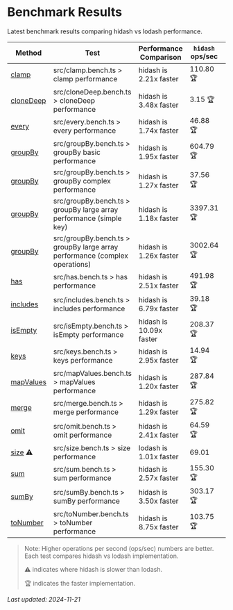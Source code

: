 # Benchmark Results

Latest benchmark results comparing hidash vs lodash performance.

| Method | Test | Performance Comparison | `hidash` ops/sec | `lodash@4.17.21` ops/sec |
|--------|------|----------------------|----------------|----------------|
| [clamp](https://github.com/NaverPayDev/hidash/blob/97d59e643de38c8ae25490c31c13048180c2c5ef/src/clamp.ts) | src/clamp.bench.ts > clamp performance | hidash is 2.21x faster | 110.80 🏆 | 50.07 |
| [cloneDeep](https://github.com/NaverPayDev/hidash/blob/97d59e643de38c8ae25490c31c13048180c2c5ef/src/cloneDeep.ts) | src/cloneDeep.bench.ts > cloneDeep performance | hidash is 3.48x faster | 3.15 🏆 | 0.91 |
| [every](https://github.com/NaverPayDev/hidash/blob/97d59e643de38c8ae25490c31c13048180c2c5ef/src/every.ts) | src/every.bench.ts > every performance | hidash is 1.74x faster | 46.88 🏆 | 26.87 |
| [groupBy](https://github.com/NaverPayDev/hidash/blob/97d59e643de38c8ae25490c31c13048180c2c5ef/src/groupBy.ts) | src/groupBy.bench.ts > groupBy basic performance | hidash is 1.95x faster | 604.79 🏆 | 309.77 |
| [groupBy](https://github.com/NaverPayDev/hidash/blob/97d59e643de38c8ae25490c31c13048180c2c5ef/src/groupBy.ts) | src/groupBy.bench.ts > groupBy complex performance | hidash is 1.27x faster | 37.56 🏆 | 29.66 |
| [groupBy](https://github.com/NaverPayDev/hidash/blob/97d59e643de38c8ae25490c31c13048180c2c5ef/src/groupBy.ts) | src/groupBy.bench.ts > groupBy large array performance (simple key) | hidash is 1.18x faster | 3397.31 🏆 | 2891.08 |
| [groupBy](https://github.com/NaverPayDev/hidash/blob/97d59e643de38c8ae25490c31c13048180c2c5ef/src/groupBy.ts) | src/groupBy.bench.ts > groupBy large array performance (complex operations) | hidash is 1.26x faster | 3002.64 🏆 | 2390.62 |
| [has](https://github.com/NaverPayDev/hidash/blob/97d59e643de38c8ae25490c31c13048180c2c5ef/src/has.ts) | src/has.bench.ts > has performance | hidash is 2.51x faster | 491.98 🏆 | 196.31 |
| [includes](https://github.com/NaverPayDev/hidash/blob/97d59e643de38c8ae25490c31c13048180c2c5ef/src/includes.ts) | src/includes.bench.ts > includes performance | hidash is 6.79x faster | 39.18 🏆 | 5.77 |
| [isEmpty](https://github.com/NaverPayDev/hidash/blob/97d59e643de38c8ae25490c31c13048180c2c5ef/src/isEmpty.ts) | src/isEmpty.bench.ts > isEmpty performance | hidash is 10.09x faster | 208.37 🏆 | 20.66 |
| [keys](https://github.com/NaverPayDev/hidash/blob/97d59e643de38c8ae25490c31c13048180c2c5ef/src/keys.ts) | src/keys.bench.ts > keys performance | hidash is 2.95x faster | 14.94 🏆 | 5.06 |
| [mapValues](https://github.com/NaverPayDev/hidash/blob/97d59e643de38c8ae25490c31c13048180c2c5ef/src/mapValues.ts) | src/mapValues.bench.ts > mapValues performance | hidash is 1.20x faster | 287.84 🏆 | 239.09 |
| [merge](https://github.com/NaverPayDev/hidash/blob/97d59e643de38c8ae25490c31c13048180c2c5ef/src/merge.ts) | src/merge.bench.ts > merge performance | hidash is 1.29x faster | 275.82 🏆 | 213.99 |
| [omit](https://github.com/NaverPayDev/hidash/blob/97d59e643de38c8ae25490c31c13048180c2c5ef/src/omit.ts) | src/omit.bench.ts > omit performance | hidash is 2.41x faster | 64.59 🏆 | 26.83 |
| [size](https://github.com/NaverPayDev/hidash/blob/97d59e643de38c8ae25490c31c13048180c2c5ef/src/size.ts) ⚠️ | src/size.bench.ts > size performance | lodash is 1.01x faster | 69.01 | 69.74 🏆 |
| [sum](https://github.com/NaverPayDev/hidash/blob/97d59e643de38c8ae25490c31c13048180c2c5ef/src/sum.ts) | src/sum.bench.ts > sum performance | hidash is 2.57x faster | 155.30 🏆 | 60.49 |
| [sumBy](https://github.com/NaverPayDev/hidash/blob/97d59e643de38c8ae25490c31c13048180c2c5ef/src/sumBy.ts) | src/sumBy.bench.ts > sumBy performance | hidash is 3.50x faster | 303.17 🏆 | 86.62 |
| [toNumber](https://github.com/NaverPayDev/hidash/blob/97d59e643de38c8ae25490c31c13048180c2c5ef/src/toNumber.ts) | src/toNumber.bench.ts > toNumber performance | hidash is 8.75x faster | 103.75 🏆 | 11.86 |

> Note: Higher operations per second (ops/sec) numbers are better. Each test compares hidash vs lodash implementation.
>
> ⚠️ indicates where hidash is slower than lodash.
>
> 🏆 indicates the faster implementation.

_Last updated: 2024-11-21_
